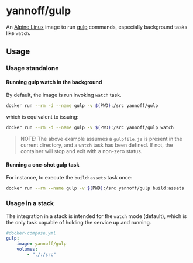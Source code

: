 # yannoff/gulp

An [Alpine Linux](https://alpinelinux.org/) image to run [gulp](https://gulpjs.com/) commands, especially background tasks like `watch`.

## Usage

### Usage standalone

#### Running gulp watch in the background

By default, the image is run invoking `watch` task.

```bash
docker run --rm -d --name gulp -v $(PWD):/src yannoff/gulp
```

which is equivalent to issuing:

```bash
docker run --rm -d --name gulp -v $(PWD):/src yannoff/gulp watch
```


> NOTE: The above example assumes a `gulpfile.js` is present in the current directory, and a `watch` task has been defined. If not, the container will stop and exit with a non-zero status.


#### Running a one-shot gulp task

For instance, to execute the `build:assets` task once:

```bash
docker run --rm --name gulp -v $(PWD):/src yannoff/gulp build:assets
```

### Usage in a stack

The integration in a stack is intended for the `watch` mode (default), which is the only task capable of holding the service up and running.


```yaml
#docker-compose.yml
gulp:
    image: yannoff/gulp
    volumes:
        - "./:/src"
```
